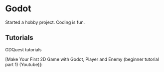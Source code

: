 # Godot

Started a hobby project. Coding is fun.

## Tutorials

GDQuest tutorials

[Make Your First 2D Game with Godot, Player and Enemy (beginner tutorial part 1) (Youtube)]:

[Part 1]: https://www.youtube.com/watch?v=Mc13Z2gboEk

[Make Your First 2D Game with Godot, Coins, Portals, and Levels (beginner tutorial part 2)]:
https://www.youtube.com/watch?v=6ziIyx60N6I&t=1575s
